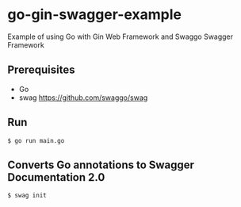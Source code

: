 # go-gin-swagger-example
Example of using Go with Gin Web Framework and Swaggo Swagger Framework
## Prerequisites
- Go
- swag https://github.com/swaggo/swag
## Run
`$ go run main.go`
## Converts Go annotations to Swagger Documentation 2.0
`$ swag init`